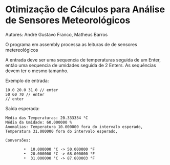# Otimização de Cálculos para Análise de Sensores Meteorológicos

Autores: André Gustavo Franco, Matheus Barros

O programa em assembly processa as leituras de de sensores metereológicos

A entrada deve ser uma sequencia de temperaturas seguida de um Enter, então uma sequencia de umidades seguida de 2 Enters. As sequências devem ter o mesmo tamanho.

Exemplo de entrada:
```
10.0 20.0 31.0 // enter
50 60 70 // enter
// enter
```

Saída esperada:
```
Média das Temperaturas: 20.333334 °C
Média da Umidade: 60.000000 %
Anomalias: Temperatura 10.000000 fora do intervalo esperado,
Temperatura 31.000000 fora do intervalo esperado,

Conversões:

        •  10.000000 °C -> 50.000000 °F
        •  20.000000 °C -> 68.000000 °F
        •  31.000000 °C -> 87.800003 °F
```
